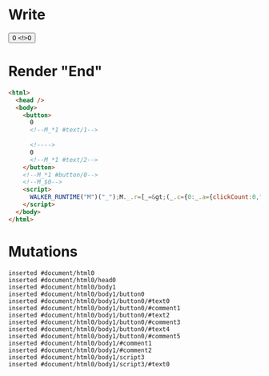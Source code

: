 # Write
  <button>0<!--M_*1 #text/1--> <!>0<!--M_*1 #text/2--></button><!--M_*1 #button/0--><!--M_$0--><script>WALKER_RUNTIME("M")("_");M._.r=[_=>(_.c={0:_.a={clickCount:0,"#childScope/0":_.b={}},1:_.b},_.b.onClick=_._["__tests__/template.marko_0/onClick"](_.a),_.c),1,"__tests__/tags/my-button.marko_0_onClick",0];M._.w()</script>


# Render "End"
```html
<html>
  <head />
  <body>
    <button>
      0
      <!--M_*1 #text/1-->
       
      <!---->
      0
      <!--M_*1 #text/2-->
    </button>
    <!--M_*1 #button/0-->
    <!--M_$0-->
    <script>
      WALKER_RUNTIME("M")("_");M._.r=[_=&gt;(_.c={0:_.a={clickCount:0,"#childScope/0":_.b={}},1:_.b},_.b.onClick=_._["__tests__/template.marko_0/onClick"](_.a),_.c),1,"__tests__/tags/my-button.marko_0_onClick",0];M._.w()
    </script>
  </body>
</html>
```

# Mutations
```
inserted #document/html0
inserted #document/html0/head0
inserted #document/html0/body1
inserted #document/html0/body1/button0
inserted #document/html0/body1/button0/#text0
inserted #document/html0/body1/button0/#comment1
inserted #document/html0/body1/button0/#text2
inserted #document/html0/body1/button0/#comment3
inserted #document/html0/body1/button0/#text4
inserted #document/html0/body1/button0/#comment5
inserted #document/html0/body1/#comment1
inserted #document/html0/body1/#comment2
inserted #document/html0/body1/script3
inserted #document/html0/body1/script3/#text0
```